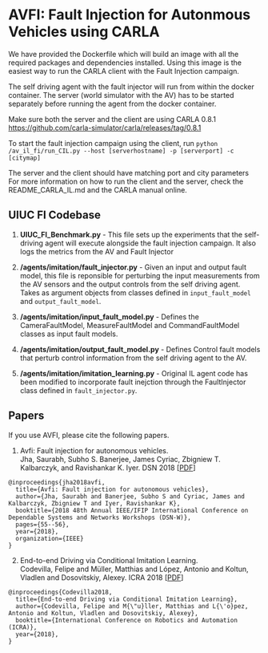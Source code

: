 AVFI: Fault Injection for Autonmous Vehicles using CARLA
===============

We have provided the Dockerfile which will build an image with all
the required packages and dependencies installed. Using this image
is the easiest way to run the CARLA client with the Fault Injection
campaign.

The self driving agent with the fault injector will run from within
the docker container. The server (world simulator with the AV) has 
to be started separately before running the agent from the docker
container. 

Make sure both the server and the client are using CARLA 0.8.1
https://github.com/carla-simulator/carla/releases/tag/0.8.1

To start the fault injection campaign using the client, run 
`python /av_il_fi/run_CIL.py --host [serverhostname] -p [serverport] -c [citymap]`

The server and the client should have matching port and city parameters
For more information on how to run the client and the server, check the
README_CARLA_IL.md and the CARLA manual online.

UIUC FI Codebase
---------
1. **UIUC_FI_Benchmark.py** - This file sets up the experiments that the self-driving
agent will execute alongside the fault injection campaign. It also logs the metrics 
from the AV and Fault Injector

2. **/agents/imitation/fault_injector.py** - Given an input and output fault model,
this file is reponsible for perturbing the input measurements from the AV sensors 
and the output controls from the self driving agent. Takes as argument objects from
classes defined in `input_fault_model` and `output_fault_model`.

3. **/agents/imitation/input_fault_model.py** - Defines the CameraFaultModel,
MeasureFaultModel and CommandFaultModel classes as input fault models. 

4. **/agents/imitation/output_fault_model.py** - Defines Control fault models
that perturb control information from the self driving agent to the AV.

5. **/agents/imitation/imitation_learning.py** - Original IL agent code has been
modified to incorporate fault inejction through the FaultInjector class defined
in `fault_injector.py`.

Papers
-----

If you use AVFI, please cite the following papers.

1. Avfi: Fault injection for autonomous vehicles. <br>
Jha, Saurabh, Subho S. Banerjee, James Cyriac,
Zbigniew T. Kalbarczyk, and Ravishankar K. Iyer. DSN 2018
[[PDF](http://ssbaner2.cs.illinois.edu/publications/dsn2018_avfi/Paper.pdf)]

```
@inproceedings{jha2018avfi,
  title={Avfi: Fault injection for autonomous vehicles},
  author={Jha, Saurabh and Banerjee, Subho S and Cyriac, James and Kalbarczyk, Zbigniew T and Iyer, Ravishankar K},
  booktitle={2018 48th Annual IEEE/IFIP International Conference on Dependable Systems and Networks Workshops (DSN-W)},
  pages={55--56},
  year={2018},
  organization={IEEE}
}
```


2. End-to-end Driving via Conditional Imitation Learning. <br> Codevilla,
Felipe and Müller, Matthias and López, Antonio and Koltun, Vladlen and
Dosovitskiy, Alexey. ICRA 2018
[[PDF](http://vladlen.info/papers/conditional-imitation.pdf)]


```
@inproceedings{Codevilla2018,
  title={End-to-end Driving via Conditional Imitation Learning},
  author={Codevilla, Felipe and M{\"u}ller, Matthias and L{\'o}pez,
Antonio and Koltun, Vladlen and Dosovitskiy, Alexey},
  booktitle={International Conference on Robotics and Automation (ICRA)},
  year={2018},
}
```
